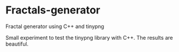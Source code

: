 # Fractals-generator
Fractal generator using C++ and tinypng

Small experiment to test the tinypng library with C++. The results are beautiful.
